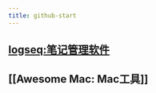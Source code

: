 ```yaml
---
title: github-start
---
```


## [logseq:笔记管理软件](https://github.com/logseq/logseq.git)
## [[Awesome Mac: Mac工具]]
